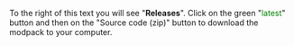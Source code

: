 To the right of this text you will see "**Releases**". Click on the green "<span style="color:green">latest</span>" button and then on the "Source code (zip)" button to download the modpack to your computer.
